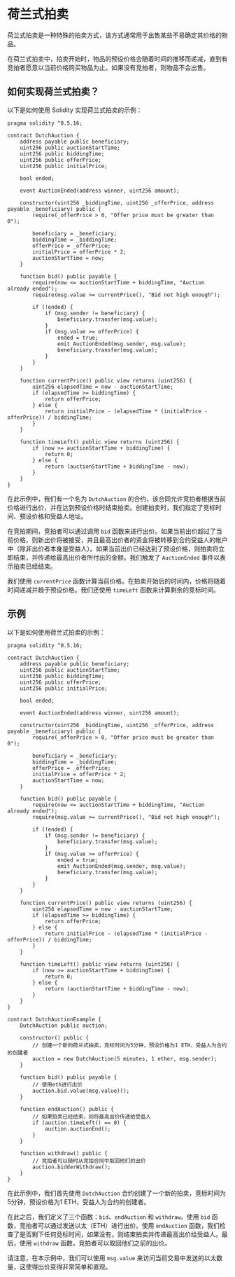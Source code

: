 # 荷兰式拍卖

荷兰式拍卖是一种特殊的拍卖方式，该方式通常用于出售某些不易确定其价格的物品。

在荷兰式拍卖中，拍卖开始时，物品的预设价格会随着时间的推移而递减，直到有竞拍者愿意以当前价格购买物品为止。如果没有竞拍者，则物品不会出售。

## 如何实现荷兰式拍卖？

以下是如何使用 Solidity 实现荷兰式拍卖的示例：

```solidity
pragma solidity ^0.5.16;

contract DutchAuction {
    address payable public beneficiary;
    uint256 public auctionStartTime;
    uint256 public biddingTime;
    uint256 public offerPrice;
    uint256 public initialPrice;

    bool ended;

    event AuctionEnded(address winner, uint256 amount);

    constructor(uint256 _biddingTime, uint256 _offerPrice, address payable _beneficiary) public {
        require(_offerPrice > 0, "Offer price must be greater than 0");

        beneficiary = _beneficiary;
        biddingTime = _biddingTime;
        offerPrice = _offerPrice;
        initialPrice = offerPrice * 2;
        auctionStartTime = now;
    }

    function bid() public payable {
        require(now <= auctionStartTime + biddingTime, "Auction already ended");
        require(msg.value >= currentPrice(), "Bid not high enough");

        if (!ended) {
            if (msg.sender != beneficiary) {
                beneficiary.transfer(msg.value);
            }
            if (msg.value >= offerPrice) {
                ended = true;
                emit AuctionEnded(msg.sender, msg.value);
                beneficiary.transfer(msg.value);
            }
        }
    }

    function currentPrice() public view returns (uint256) {
        uint256 elapsedTime = now - auctionStartTime;
        if (elapsedTime >= biddingTime) {
            return offerPrice;
        } else {
            return initialPrice - (elapsedTime * (initialPrice - offerPrice)) / biddingTime;
        }
    }

    function timeLeft() public view returns (uint256) {
        if (now >= auctionStartTime + biddingTime) {
            return 0;
        } else {
            return (auctionStartTime + biddingTime - now);
        }
    }
}
```

在此示例中，我们有一个名为 `DutchAuction` 的合约，该合同允许竞拍者根据当前价格进行出价，并在达到预设价格时结束拍卖。创建拍卖时，我们指定了竞标时间、预设价格和受益人地址。

在竞拍期间，竞拍者可以通过调用 `bid` 函数来进行出价。如果当前出价超过了当前价格，则新出价将被接受，并且最高出价者的资金将被转移到合约受益人的帐户中（除非出价者本身是受益人）。如果当前出价已经达到了预设价格，则拍卖将立即结束，并传递给最高出价者所付出的金额。我们触发了 `AuctionEnded` 事件以表示拍卖已经结束。

我们使用 `currentPrice` 函数计算当前价格。在拍卖开始后的时间内，价格将随着时间递减并趋于预设价格。我们还使用 `timeLeft` 函数来计算剩余的竞标时间。

## 示例

以下是如何使用荷兰式拍卖的示例：

```solidity
pragma solidity ^0.5.16;

contract DutchAuction {
    address payable public beneficiary;
    uint256 public auctionStartTime;
    uint256 public biddingTime;
    uint256 public offerPrice;
    uint256 public initialPrice;

    bool ended;

    event AuctionEnded(address winner, uint256 amount);

    constructor(uint256 _biddingTime, uint256 _offerPrice, address payable _beneficiary) public {
        require(_offerPrice > 0, "Offer price must be greater than 0");

        beneficiary = _beneficiary;
        biddingTime = _biddingTime;
        offerPrice = _offerPrice;
        initialPrice = offerPrice * 2;
        auctionStartTime = now;
    }

    function bid() public payable {
        require(now <= auctionStartTime + biddingTime, "Auction already ended");
        require(msg.value >= currentPrice(), "Bid not high enough");

        if (!ended) {
            if (msg.sender != beneficiary) {
                beneficiary.transfer(msg.value);
            }
            if (msg.value >= offerPrice) {
                ended = true;
                emit AuctionEnded(msg.sender, msg.value);
                beneficiary.transfer(msg.value);
            }
        }
    }

    function currentPrice() public view returns (uint256) {
        uint256 elapsedTime = now - auctionStartTime;
        if (elapsedTime >= biddingTime) {
            return offerPrice;
        } else {
            return initialPrice - (elapsedTime * (initialPrice - offerPrice)) / biddingTime;
        }
    }

    function timeLeft() public view returns (uint256) {
        if (now >= auctionStartTime + biddingTime) {
            return 0;
        } else {
            return (auctionStartTime + biddingTime - now);
        }
    }
}

contract DutchAuctionExample {
    DutchAuction public auction;

    constructor() public {
        // 创建一个新的荷兰式拍卖，竞标时间为5分钟，预设价格为1 ETH，受益人为合约的创建者
        auction = new DutchAuction(5 minutes, 1 ether, msg.sender);
    }

    function bid() public payable {
        // 使用eth进行出价
        auction.bid.value(msg.value)();
    }

    function endAuction() public {
        // 如果拍卖已经结束，则将最高出价传递给受益人
        if (auction.timeLeft() == 0) {
            auction.auctionEnd();
        }
    }

    function withdraw() public {
        // 竞拍者可以随时从竞拍合同中取回他们的出价
        auction.bidderWithdraw();
    }
}
```

在此示例中，我们首先使用 `DutchAuction` 合约创建了一个新的拍卖，竞标时间为5分钟，预设价格为1 ETH，受益人为合约的创建者。

在此之后，我们定义了三个函数：`bid`、`endAuction` 和 `withdraw`。使用 `bid` 函数，竞拍者可以通过发送以太（ETH）进行出价。使用 `endAuction` 函数，我们检查了是否剩下任何竞标时间，如果没有，则结束拍卖并传递最高出价给受益人。最后，使用 `withdraw` 函数，竞拍者可以取回他们之前的出价。

请注意，在本示例中，我们可以使用 `msg.value` 来访问当前交易中发送的以太数量，这使得出价变得非常简单和直观。